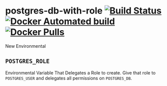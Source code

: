 # postgres-db-with-role [![Build Status](https://travis-ci.com/ChristopherDavenport/postgres-db-with-role.svg?branch=master)](https://travis-ci.com/ChristopherDavenport/postgres-db-with-role) [![Docker Automated build](https://img.shields.io/docker/automated/christopherdavenport/postgres-db-with-role.svg?maxAge=2592000)](https://hub.docker.com/r/christopherdavenport/postgres-db-with-role/) [![Docker Pulls](https://img.shields.io/docker/pulls/christopherdavenport/postgres-db-with-role.svg)](https://hub.docker.com/r/christopherdavenport/postgres-db-with-role/)

New Environmental

## `POSTGRES_ROLE`

Environmental Variable That Delegates a Role to create.
Give that role to `POSTGRES_USER` and delegates
all permissions on `POSTGRES_DB`.